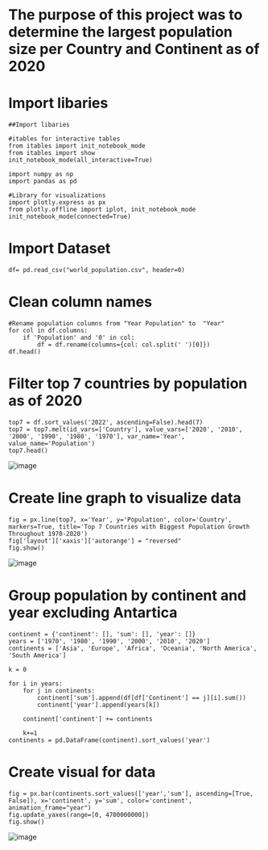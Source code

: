 # The purpose of this project was to determine the largest population size per Country and Continent as of 2020

# Import libaries
```
##Import libaries

#itables for interactive tables
from itables import init_notebook_mode
from itables import show
init_notebook_mode(all_interactive=True)

import numpy as np 
import pandas as pd 

#Library for visualizations
import plotly.express as px
from plotly.offline import iplot, init_notebook_mode
init_notebook_mode(connected=True)
```
# Import Dataset

```
df= pd.read_csv("world_population.csv", header=0)
```
# Clean column names

```
#Rename population columns from "Year Population" to  "Year"
for col in df.columns:
    if 'Population' and '0' in col:
        df = df.rename(columns={col: col.split(' ')[0]})   
df.head()
```

# Filter top 7 countries by population as of 2020

```
top7 = df.sort_values('2022', ascending=False).head(7)
top7 = top7.melt(id_vars=['Country'], value_vars=['2020', '2010', '2000', '1990', '1980', '1970'], var_name='Year', value_name='Population')
top7.head()
```
![image](https://user-images.githubusercontent.com/75760072/190509284-e1adaa2c-be6f-4c51-81fb-c406526b3b40.png)

# Create line graph to visualize data

```
fig = px.line(top7, x='Year', y='Population', color='Country', markers=True, title='Top 7 Countries with Biggest Population Growth Throughout 1970-2020')
fig['layout']['xaxis']['autorange'] = "reversed"
fig.show()
```
![image](https://user-images.githubusercontent.com/75760072/190509158-bae36508-f68b-4557-8132-0f891d6408b6.png)


# Group population by continent and year excluding Antartica

```
continent = {'continent': [], 'sum': [], 'year': []}
years = ['1970', '1980', '1990', '2000', '2010', '2020']
continents = ['Asia', 'Europe', 'Africa', 'Oceania', 'North America', 'South America']

k = 0

for i in years:
    for j in continents:
        continent['sum'].append(df[df['Continent'] == j][i].sum())
        continent['year'].append(years[k])
    
    continent['continent'] += continents
    
    k+=1
continents = pd.DataFrame(continent).sort_values('year')
```

# Create visual for data

```
fig = px.bar(continents.sort_values(['year','sum'], ascending=[True, False]), x='continent', y='sum', color='continent', animation_frame="year")
fig.update_yaxes(range=[0, 4700000000])
fig.show()
```
![image](https://user-images.githubusercontent.com/75760072/190512713-6ea50b4d-3782-452f-9cb9-87d082c55fba.png)
